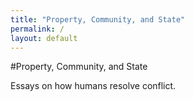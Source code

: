 ```yaml
---
title: "Property, Community, and State"
permalink: /
layout: default
---
```


#Property, Community, and State

Essays on how humans resolve conflict.
